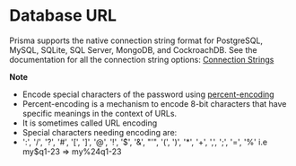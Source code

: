 # Database URL

Prisma supports the native connection string format for PostgreSQL, MySQL, SQLite, SQL Server, MongoDB, and CockroachDB.
See the documentation for all the connection string options: [Connection Strings](https://pris.ly/d/connection-strings)

**Note**

-   Encode special characters of the password using [percent-encoding](https://developer.mozilla.org/en-US/docs/Glossary/Percent-encoding)
-   Percent-encoding is a mechanism to encode 8-bit characters that have specific meanings in the context of URLs.
-   It is sometimes called URL encoding
-   Special characters needing encoding are:
-   ':', '/', '?', '#', '[', ']', '@', '!', '$', '&', "'", '(', ')', '*', '+', ',', ';', '=', '%'
i.e my$q1-23 => my%24q1-23
